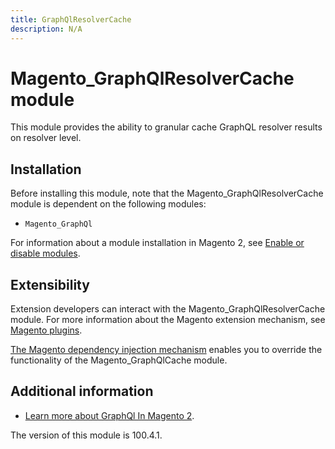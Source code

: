 ```yaml
---
title: GraphQlResolverCache
description: N/A
---
```


# Magento_GraphQlResolverCache module

This module provides the ability to granular cache GraphQL resolver results on resolver level.

## Installation

Before installing this module, note that the Magento_GraphQlResolverCache module is dependent on the following modules:

- `Magento_GraphQl`

For information about a module installation in Magento 2, see [Enable or disable modules](https://experienceleague.adobe.com/docs/commerce-operations/installation-guide/tutorials/manage-modules.html).

## Extensibility

Extension developers can interact with the Magento_GraphQlResolverCache module. For more information about the Magento extension mechanism, see [Magento plugins](https://developer.adobe.com/commerce/php/development/components/plugins/).

[The Magento dependency injection mechanism](https://developer.adobe.com/commerce/php/development/components/dependency-injection/) enables you to override the functionality of the Magento_GraphQlCache module.

## Additional information

- [Learn more about GraphQl In Magento 2](https://developer.adobe.com/commerce/webapi/graphql/).

<InlineAlert slots="text" />
The version of this module is 100.4.1.
